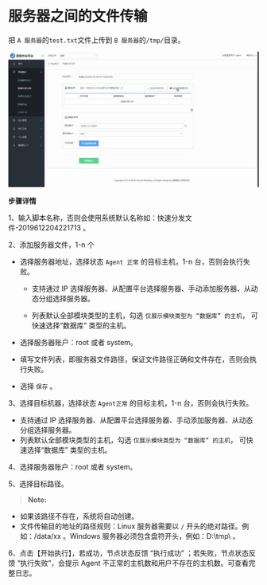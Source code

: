 # 服务器之间的文件传输

把 `A 服务器`的`test.txt`文件上传到 `B 服务器`的`/tmp/`目录。

![快速分发文件A2B](../assets/快速分发文件A2B.gif)

**步骤详情**

1、输入脚本名称，否则会使用系统默认名称如：快速分发文件-2019612204221713 。

2、添加服务器文件，1-n 个

- 选择服务器地址，选择状态 `Agent 正常` 的目标主机，1-n 台，否则会执行失败。

  - 支持通过 IP 选择服务器、从配置平台选择服务器、手动添加服务器、从动态分组选择服务器。

  - 列表默认全部模块类型的主机，勾选 `仅展示模块类型为 “数据库” 的主机`， 可快速选择“数据库” 类型的主机。
  
- 选择服务器账户：root 或者 system。

- 填写文件列表，即服务器文件路径，保证文件路径正确和文件存在，否则会执行失败。

- 选择 `保存` 。

3、选择目标机器，选择状态 `Agent正常` 的目标主机，1-n 台，否则会执行失败。

  - 支持通过 IP 选择服务器、从配置平台选择服务器、手动添加服务器、从动态分组选择服务器。
  - 列表默认全部模块类型的主机，勾选 `仅展示模块类型为 “数据库” 的主机`， 可快速选择“数据库” 类型的主机。

4、选择服务器账户：root 或者 system。

5、选择目标路径。

>**Note:**
- 如果该路径不存在，系统将自动创建。
- 文件传输目的地址的路径规则：Linux 服务器需要以 `/` 开头的绝对路径。例如：/data/xx 。Windows 服务器必须包含盘符开头，例如：D:\tmp\ 。

6、点击【开始执行】，若成功，节点状态反馈 “执行成功” ；若失败，节点状态反馈 “执行失败”，会提示 Agent 不正常的主机数和用户不存在的主机数。可查看完整日志。
